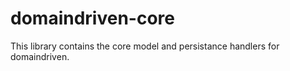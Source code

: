 # domaindriven-core

This library contains the core model and persistance handlers for domaindriven.
